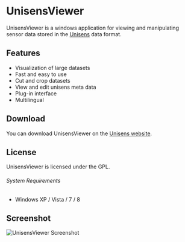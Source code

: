 # UnisensViewer

UnisensViewer is a windows application for viewing and manipulating sensor data stored in the [Unisens](http://unisens.org/) data format.

## Features
  * Visualization of large datasets
  * Fast and easy to use
  * Cut and crop datasets
  * View and edit unisens meta data
  * Plug-in interface
  * Multilingual

## Download
You can download UnisensViewer on the [Unisens website](http://www.unisens.org/downloads.php).

## License
UnisensViewer is licensed under the GPL.

###### System Requirements
  * Windows XP / Vista / 7 / 8

## Screenshot
![UnisensViewer Screenshot](http://unisens.org/pics/unisensviewer.png "UnisensViewer Screenshot")

